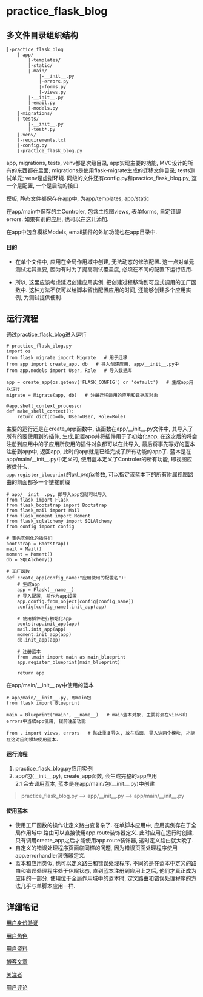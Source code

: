 # practice_flask_blog

## 多文件目录组织结构

    |-practice_flask_blog  
        |-app/  
            |-templates/  
            |-static/  
            |-main/  
                |-__init__.py  
                |-errors.py  
                |-forms.py  
                |-views.py  
            |-__init__.py  
            |-email.py  
            |-models.py  
        |-migrations/  
        |-tests/  
            |-__init__.py  
            |-test*.py  
        |-venv/  
        |-requirements.txt  
        |-config.py  
        |-practice_flask_blog.py  

app, migrations, tests, venv都是次级目录, app实现主要的功能, MVC设计的所有的东西都在里面; migrations是使用flask-migrate生成的迁移文件目录; tests测试单元; venv是虚拟环境. 同级的文件还有config.py和practice_flask_blog.py, 这一个是配置, 一个是启动的接口.

模板, 静态文件都保存在app中, 为app/templates, app/static

在app/main中保存的主Controler, 包含主视图views, 表单forms, 自定错误errors. 如果有别的应用, 也可以在这儿添加.

在app中包含模板Models, email插件的外加功能也在app目录中.

#### 目的

+ 在单个文件中, 应用在全局作用域中创建, 无法动态的修改配置. 这一点对单元测试尤其重要, 因为有时为了提高测试覆盖度, 必须在不同的配置下运行应用.

+ 所以, 这里应该考虑延迟创建应用实例, 把创建过程移动到可显式调用的工厂函数中. 这种方法不仅可以给脚本留出配置应用的时间, 还能够创建多个应用实例, 为测试提供便利.

## 运行流程

通过practice_flask_blog进入运行

    # practice_flask_blog.py
    import os
    from flask_migrate import Migrate   # 用于迁移
    from app import create_app, db   # 导入创建应用, app/__init__.py中
    from app.models import User, Role   # 导入数据库

    app = create_app(os.getenv('FLASK_CONFIG') or 'default')   # 生成app用以运行
    migrate = Migrate(app, db)   # 注册迁移适用的应用和数据库对象

    @app.shell_context_processor
    def make_shell_context():
        return dict(db=db, User=User, Role=Role)

主要的运行还是在create_app函数中, 该函数在app/\_\_init__.py文件中, 其导入了所有的要使用到的插件, 生成,配置app并将插件用于了初始化app, 在这之后的将会注册到应用中的子应用所使用的插件对象都可以在此导入, 最后将事先写好的蓝本注册到app中, 返回app, 此时的app就是已经完成了所有功能的app了. 蓝本是在app/main/\_\_init__.py中定义的, 使用蓝本定义了Controler的所有功能, 即视图应该做什么.  
`app.register_blueprint`的*url_prefix*参数, 可以指定该蓝本下的所有附属视图路由的前面都多一个链接前缀

    # app/__init__.py, 即导入app包就可以导入
    from flask import Flask
    from flask_bootstrap import Bootstrap
    from flask_mail import Mail
    from flask_moment import Moment
    from flask_sqlalchemy import SQLAlchemy
    from config import config

    # 事先实例化的插件们
    bootstrap = Bootstrap()
    mail = Mail()
    moment = Moment()
    db = SQLAlchemy()

    # 工厂函数
    def create_app(config_name:"应用使用的配置名"):
        # 生成app
        app = Flask(__name__)
        # 导入配置, 并作为app设置
        app.config.from_object(config[config_name])
        config[config_name].init_app(app)

        # 使用插件进行初始化app
        bootstrap.init_app(app)
        mail.init_app(app)
        moment.init_app(app)
        db.init_app(app)

        # 注册蓝本
        from .main import main as main_blueprint
        app.register_blueprint(main_blueprint)

        return app

在app/main/\_\_init__.py中使用的蓝本

    # app/main/__init__.py, 即main包
    from flask import Blueprint

    main = Blueprint('main', __name__)   # main蓝本对象, 主要将会在views和errors中当成app使用, 提前注册功能

    from . import views, errors   # 防止重复导入, 放在后面. 导入这两个模块, 才能在这对应的模块使用蓝本.

#### 运行流程

1. practice_flask_blog.py应用实例  
2. app/包(\_\_init__.py), create_app函数, 会生成完整的app应用  
    2.1 会去调用蓝本, 蓝本是在app/main/包(\_\_init__.py)中创建

> practice_flask_blog.py --> app/\_\_init__.py --> app/main/\_\_init__.py

#### 使用蓝本

+ 使用工厂函数的操作让定义路由变复杂了. 在单脚本应用中, 应用实例存在于全局作用域中 路由可以直接使用app.route装饰器定义. 此时应用在运行时创建, 只有调用create_app之后才能使用app.route装饰器, 这时定义路由就太晚了.
+ 自定义的错误处理程序页面临同样的问题, 因为错误页面处理程序使用app.errorhandler装饰器定义.
+ 蓝本和应用类似, 也可以定义路由和错误处理程序. 不同的是在蓝本中定义的路由和错误处理程序处于休眠状态, 直到蓝本注册到应用上之后, 他们才真正成为应用的一部分. 使用位于全局作用域中的蓝本时, 定义路由和错误处理程序的方法几乎与单脚本应用一样.

## 详细笔记

[用户身份验证](./01用户身份验证.md)

[用户角色](./02用户角色.md)

[用户资料](./03用户资料.md)

[博客文章](./04博客文章.md)

[关注者](./05关注者.md)

[用户评论](./06用户评论.md)

